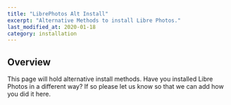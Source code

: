 ```yaml
---
title: "LibrePhotos Alt Install"
excerpt: "Alternative Methods to install Libre Photos."
last_modified_at: 2020-01-18
category: installation 
---
```


## Overview

This page will hold alternative install methods. Have you installed Libre Photos in a different way? If so please let us know so that we can add how you did it here. 